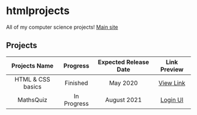 # htmlprojects
All of my computer science projects! [Main site](https://danishsite.theworkpc.com/htmlprojects)

## Projects
| Projects Name | Progress | Expected Release Date | Link Preview |
| :---: | :---: | :---: | :--------: |
| HTML & CSS basics | Finished | May 2020 | [View Link](https://danishsite.ml/htmlprojects/htmlncss-basics/index.html) |
| MathsQuiz | In Progress | August 2021 | [Login UI](https://danishsite.ml/htmlprojects/MathsQuiz) | [Main UI - Dark](https://danishsite.ml/htmlprojects/MathsQuiz/mainui/index.html) | [Main UI - Light](https://danishsite.ml/htmlprojects/MathsQuiz/mainui/index%20-%20light.html) |
